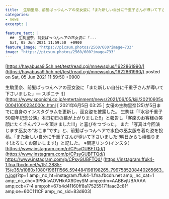 ```yaml
---
title:  生駒里奈、前髪ぱっつんヘアの巫女姿に「また新しい自分に千重子さんが導いて下さいました」（インスタ）  
categories:
- news
excerpt: |
  
feature_text: |
  ##  生駒里奈、前髪ぱっつんヘアの巫女姿に「...
  Sat, 05 Jun 2021 11:59:50  +0900
feature_image: "https://picsum.photos/2560/600?image=733"
image: "https://picsum.photos/2560/600?image=733"
---
```


[https://hayabusa9.5ch.net/test/read.cgi/mnewsplus/1622861990/](https://hayabusa9.5ch.net/test/read.cgi/mnewsplus/1622861990/)
posted on Sat, 05 Jun 2021 11:59:50  +0900

<!--more-->

生駒里奈、前髪ぱっつんヘアの巫女姿に「また新しい自分に千重子さんが導いて下さいました」— スポニチ ![](https://www.sponichi.co.jp/entertainment/news/2021/06/05/kiji/20210605s00041000234000c.html [ 2021年6月5日 03:25 ] 女優の生駒里奈(25)が5日までに自身のインスタグラムを更新し、巫女姿を披露した。 生駒は「『水谷千重子 50周年記念公演』本日初日の幕が上がりました!!」と報告し「客席のお客様の笑顔にたくさんパワーを頂きました!!!」と喜びをつづった。 また「写真は今回演じます巫女の“おこま”です」と、前髪ぱっつんヘアで水色の巫女服を着た姿を投稿。「また新しい自分に千重子さんが導いて下さいました!!明日からも頑張ります!よろしくお願いします!」と記した。 ※関連リンク(インスタ） [https://www.instagram.com/p/CPsyGUBFTQd/](https://www.instagram.com/p/CPsyGUBFTQd/) https://www.instagram.com/p/CPsyGUBFTQd/ (https://instagram.ffuk4-1.fna.fbcdn.net/v/t51.2885-15/e35/s1080x1080/196111566_594484198198265_7997585208440265663_n.jpg)?tp=1 amp;_nc_ht=instagram.ffuk4-1.fna.fbcdn.net amp;_nc_cat=1 amp;_nc_ohc=3PKkIvAOVHkAX9DeySM amp;edm=AABBvjUBAAAA amp;ccb=7-4 amp;oh=67b4d41160ff8a175255171faac2c81f amp;oe=60C111CF amp;_nc_sid=83d603)
